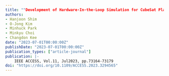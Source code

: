 ```yaml
---
title: ""Development of Hardware-In-the-Loop Simulation for CubeSat Platform: Focusing on Magnetometer and Magnetorquer""
authors:
- Hanjoon Shim
- O-Jong Kim
- Minhuck Park
- Minkyu Choi
- Changdon Kee
date: "2023-07-01T00:00:00Z"
publishDate: "2023-07-01T00:00:00Z"
publication_types: ["article-journal"]
publication: |-
    IEEE ACCESS, Vol.11, Jul2023, pp.73164-73179
doi: "https://doi.org/10.1109/ACCESS.2023.3294565"
---
```

